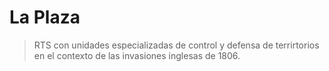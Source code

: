 # La Plaza

> RTS con unidades especializadas de control y defensa de terrirtorios en el contexto de las invasiones inglesas de 1806.
